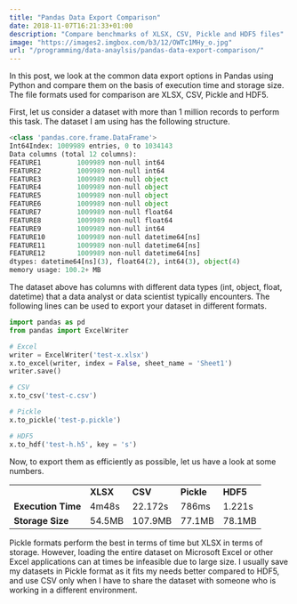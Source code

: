 ```yaml
---
title: "Pandas Data Export Comparison"
date: 2018-11-07T16:21:33+01:00
description: "Compare benchmarks of XLSX, CSV, Pickle and HDF5 files"
image: "https://images2.imgbox.com/b3/12/OWTc1MHy_o.jpg"
url: "/programming/data-anaylsis/pandas-data-export-comparison/"
---
```


In this post, we look at the common data export options in Pandas using Python and compare them on the basis of execution time and storage size. The file formats used for comparison are XLSX, CSV, Pickle and HDF5.

First, let us consider a dataset with more than 1 million records to perform this task. The dataset I am using has the following structure.

```Python
<class 'pandas.core.frame.DataFrame'>
Int64Index: 1009989 entries, 0 to 1034143
Data columns (total 12 columns):
FEATURE1         1009989 non-null int64
FEATURE2         1009989 non-null int64
FEATURE3         1009989 non-null object
FEATURE4         1009989 non-null object
FEATURE5         1009989 non-null object
FEATURE6         1009989 non-null object
FEATURE7         1009989 non-null float64
FEATURE8         1009989 non-null float64
FEATURE9         1009989 non-null int64
FEATURE10        1009989 non-null datetime64[ns]
FEATURE11        1009989 non-null datetime64[ns]
FEATURE12        1009989 non-null datetime64[ns]
dtypes: datetime64[ns](3), float64(2), int64(3), object(4)
memory usage: 100.2+ MB
```

The dataset above has columns with different data types (int, object, float, datetime) that a data analyst or data scientist typically encounters. The following lines can be used to export your dataset in different formats.

```Python
import pandas as pd
from pandas import ExcelWriter

# Excel
writer = ExcelWriter('test-x.xlsx')
x.to_excel(writer, index = False, sheet_name = 'Sheet1')
writer.save()

# CSV
x.to_csv('test-c.csv')

# Pickle
x.to_pickle('test-p.pickle')

# HDF5
x.to_hdf('test-h.h5', key = 's')
```

Now, to export them as efficiently as possible, let us have a look at some numbers.

<table>
  <tr>
    <td></td>
    <td><b>XLSX</b></td>
    <td><b>CSV</b></td>
    <td><b>Pickle</b></td>
    <td><b>HDF5</b></td>
  </tr>
  <tr>
    <td><b>Execution Time</b></td>
    <td>4m48s</td>
    <td>22.172s</td>
    <td>786ms</td>
    <td>1.221s</td>
  </tr>
  <tr>
    <td><b>Storage Size</b></td>
    <td>54.5MB</td>
    <td>107.9MB</td>
    <td>77.1MB</td>
    <td>78.1MB</td>
  </tr>
</table>

Pickle formats perform the best in terms of time but XLSX in terms of storage. However, loading the entire dataset on Microsoft Excel or other Excel applications can at times be infeasible due to large size. I usually save my datasets in Pickle format as it fits my needs better compared to HDF5, and use CSV only when I have to share the dataset with someone who is working in a different environment.